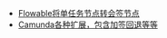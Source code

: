 - [Flowable将单任务节点转会签节点](https://www.jianshu.com/p/5ede0a391129)
- [Camunda各种扩展，包含加签回退等等](https://github.com/AndiHappy/customcamunda)